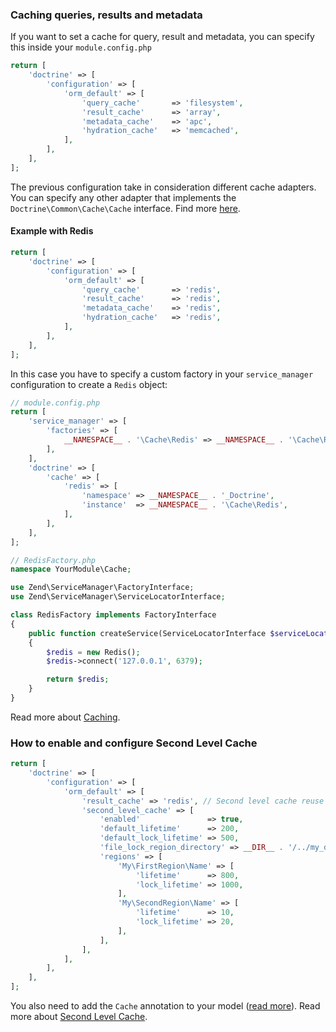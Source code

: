 ### Caching queries, results and metadata

If you want to set a cache for query, result and metadata, you can specify this inside your `module.config.php`

```php
return [
    'doctrine' => [
        'configuration' => [
            'orm_default' => [
                'query_cache'       => 'filesystem',
                'result_cache'      => 'array',
                'metadata_cache'    => 'apc',
                'hydration_cache'   => 'memcached',
            ],
        ],
    ],
];
```

The previous configuration take in consideration different cache adapters. You can specify any other adapter that implements
the `Doctrine\Common\Cache\Cache` interface. Find more [here](http://doctrine-orm.readthedocs.org/en/latest/reference/caching.html).

#### Example with Redis

```php
return [
    'doctrine' => [
        'configuration' => [
            'orm_default' => [
                'query_cache'       => 'redis',
                'result_cache'      => 'redis',
                'metadata_cache'    => 'redis',
                'hydration_cache'   => 'redis',
            ],
        ],
    ],
];
```

In this case you have to specify a custom factory in your `service_manager` configuration to create a
`Redis` object:

```php
// module.config.php
return [
    'service_manager' => [
        'factories' => [
            __NAMESPACE__ . '\Cache\Redis' => __NAMESPACE__ . '\Cache\RedisFactory',
        ],
    ],
    'doctrine' => [
        'cache' => [
            'redis' => [
                'namespace' => __NAMESPACE__ . '_Doctrine',
                'instance'  => __NAMESPACE__ . '\Cache\Redis',
            ],
        ],
    ],
];
```

```php
// RedisFactory.php
namespace YourModule\Cache;

use Zend\ServiceManager\FactoryInterface;
use Zend\ServiceManager\ServiceLocatorInterface;

class RedisFactory implements FactoryInterface
{
    public function createService(ServiceLocatorInterface $serviceLocator)
    {
        $redis = new Redis();
        $redis->connect('127.0.0.1', 6379);

        return $redis;
    }
}
```

Read more about [Caching](http://doctrine-orm.readthedocs.org/en/latest/reference/caching.html).




### How to enable and configure Second Level Cache

```php
return [
    'doctrine' => [
        'configuration' => [
            'orm_default' => [
                'result_cache' => 'redis', // Second level cache reuse the cache defined in result cache
                'second_level_cache' => [
                    'enabled'               => true,
                    'default_lifetime'      => 200,
                    'default_lock_lifetime' => 500,
                    'file_lock_region_directory' => __DIR__ . '/../my_dir',
                    'regions' => [
                        'My\FirstRegion\Name' => [
                            'lifetime'      => 800,
                            'lock_lifetime' => 1000,
                        ],
                        'My\SecondRegion\Name' => [
                            'lifetime'      => 10,
                            'lock_lifetime' => 20,
                        ],
                    ],
                ],
            ],
        ],
    ],
];
```

You also need to add the `Cache` annotation to your model ([read more](http://doctrine-orm.readthedocs.org/en/latest/reference/second-level-cache.html#entity-cache-definition)).
Read more about [Second Level Cache](http://docs.doctrine-project.org/projects/doctrine-orm/en/latest/reference/second-level-cache.html).
